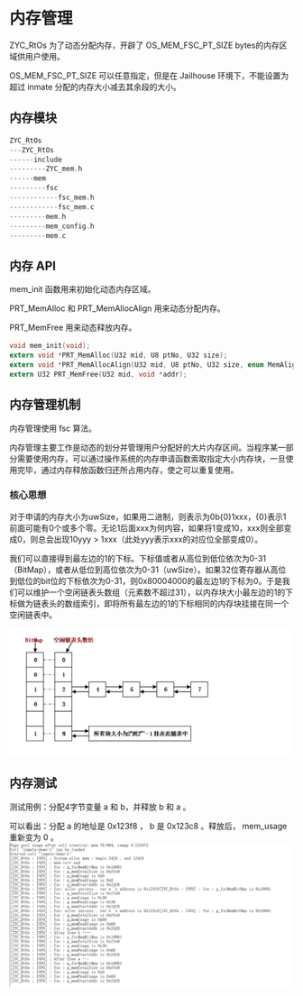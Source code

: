 # 内存管理
ZYC_RtOs 为了动态分配内存，开辟了 OS_MEM_FSC_PT_SIZE bytes的内存区域供用户使用。

OS_MEM_FSC_PT_SIZE 可以任意指定，但是在 Jailhouse 环境下，不能设置为超过 inmate 分配的内存大小减去其余段的大小。

## 内存模块
```c
ZYC_RtOs
---ZYC_RtOs
------include
---------ZYC_mem.h
------mem
---------fsc
------------fsc_mem.h
------------fsc_mem.c
---------mem.h
---------mem_config.h
---------mem.c
```

## 内存 API
mem_init 函数用来初始化动态内存区域。

PRT_MemAlloc 和 PRT_MemAllocAlign 用来动态分配内存。

PRT_MemFree 用来动态释放内存。
```c
void mem_init(void);
extern void *PRT_MemAlloc(U32 mid, U8 ptNo, U32 size);
extern void *PRT_MemAllocAlign(U32 mid, U8 ptNo, U32 size, enum MemAlign alignPow);
extern U32 PRT_MemFree(U32 mid, void *addr);
```

## 内存管理机制
内存管理使用 fsc 算法。

内存管理主要工作是动态的划分并管理用户分配好的大片内存区间。当程序某一部分需要使用内存，可以通过操作系统的内存申请函数索取指定大小内存块，一旦使用完毕，通过内存释放函数归还所占用内存，使之可以重复使用。

### 核心思想
对于申请的内存大小为uwSize，如果用二进制，则表示为0b{0}1xxx，{0}表示1前面可能有0个或多个零。无论1后面xxx为何内容，如果将1变成10，xxx则全部变成0，则总会出现10yyy > 1xxx（此处yyy表示xxx的对应位全部变成0）。

我们可以直接得到最左边的1的下标。下标值或者从高位到低位依次为0-31（BitMap），或者从低位到高位依次为0-31（uwSize）。如果32位寄存器从高位到低位的bit位的下标依次为0-31，则0x80004000的最左边1的下标为0。于是我们可以维护一个空闲链表头数组（元素数不超过31），以内存块大小最左边的1的下标做为链表头的数组索引，即将所有最左边的1的下标相同的内存块挂接在同一个空闲链表中。

![img.png](img.png)

## 内存测试
测试用例：分配4字节变量 a 和 b，并释放 b 和 a 。

可以看出：分配 a 的地址是 0x123f8 ， b 是 0x123c8 。释放后， mem_usage 重新变为 0 。
![mem1.png](mem1.png)